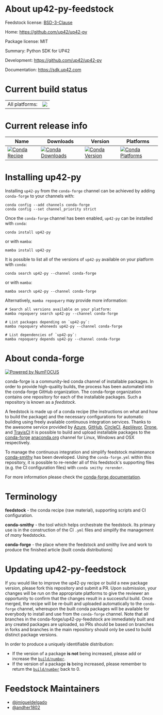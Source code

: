 About up42-py-feedstock
=======================

Feedstock license: [BSD-3-Clause](https://github.com/conda-forge/up42-py-feedstock/blob/main/LICENSE.txt)

Home: https://github.com/up42/up42-py

Package license: MIT

Summary: Python SDK for UP42

Development: https://github.com/up42/up42-py

Documentation: https://sdk.up42.com

Current build status
====================


<table><tr><td>All platforms:</td>
    <td>
      <a href="https://dev.azure.com/conda-forge/feedstock-builds/_build/latest?definitionId=15878&branchName=main">
        <img src="https://dev.azure.com/conda-forge/feedstock-builds/_apis/build/status/up42-py-feedstock?branchName=main">
      </a>
    </td>
  </tr>
</table>

Current release info
====================

| Name | Downloads | Version | Platforms |
| --- | --- | --- | --- |
| [![Conda Recipe](https://img.shields.io/badge/recipe-up42--py-green.svg)](https://anaconda.org/conda-forge/up42-py) | [![Conda Downloads](https://img.shields.io/conda/dn/conda-forge/up42-py.svg)](https://anaconda.org/conda-forge/up42-py) | [![Conda Version](https://img.shields.io/conda/vn/conda-forge/up42-py.svg)](https://anaconda.org/conda-forge/up42-py) | [![Conda Platforms](https://img.shields.io/conda/pn/conda-forge/up42-py.svg)](https://anaconda.org/conda-forge/up42-py) |

Installing up42-py
==================

Installing `up42-py` from the `conda-forge` channel can be achieved by adding `conda-forge` to your channels with:

```
conda config --add channels conda-forge
conda config --set channel_priority strict
```

Once the `conda-forge` channel has been enabled, `up42-py` can be installed with `conda`:

```
conda install up42-py
```

or with `mamba`:

```
mamba install up42-py
```

It is possible to list all of the versions of `up42-py` available on your platform with `conda`:

```
conda search up42-py --channel conda-forge
```

or with `mamba`:

```
mamba search up42-py --channel conda-forge
```

Alternatively, `mamba repoquery` may provide more information:

```
# Search all versions available on your platform:
mamba repoquery search up42-py --channel conda-forge

# List packages depending on `up42-py`:
mamba repoquery whoneeds up42-py --channel conda-forge

# List dependencies of `up42-py`:
mamba repoquery depends up42-py --channel conda-forge
```


About conda-forge
=================

[![Powered by
NumFOCUS](https://img.shields.io/badge/powered%20by-NumFOCUS-orange.svg?style=flat&colorA=E1523D&colorB=007D8A)](https://numfocus.org)

conda-forge is a community-led conda channel of installable packages.
In order to provide high-quality builds, the process has been automated into the
conda-forge GitHub organization. The conda-forge organization contains one repository
for each of the installable packages. Such a repository is known as a *feedstock*.

A feedstock is made up of a conda recipe (the instructions on what and how to build
the package) and the necessary configurations for automatic building using freely
available continuous integration services. Thanks to the awesome service provided by
[Azure](https://azure.microsoft.com/en-us/services/devops/), [GitHub](https://github.com/),
[CircleCI](https://circleci.com/), [AppVeyor](https://www.appveyor.com/),
[Drone](https://cloud.drone.io/welcome), and [TravisCI](https://travis-ci.com/)
it is possible to build and upload installable packages to the
[conda-forge](https://anaconda.org/conda-forge) [anaconda.org](https://anaconda.org/)
channel for Linux, Windows and OSX respectively.

To manage the continuous integration and simplify feedstock maintenance
[conda-smithy](https://github.com/conda-forge/conda-smithy) has been developed.
Using the ``conda-forge.yml`` within this repository, it is possible to re-render all of
this feedstock's supporting files (e.g. the CI configuration files) with ``conda smithy rerender``.

For more information please check the [conda-forge documentation](https://conda-forge.org/docs/).

Terminology
===========

**feedstock** - the conda recipe (raw material), supporting scripts and CI configuration.

**conda-smithy** - the tool which helps orchestrate the feedstock.
                   Its primary use is in the construction of the CI ``.yml`` files
                   and simplify the management of *many* feedstocks.

**conda-forge** - the place where the feedstock and smithy live and work to
                  produce the finished article (built conda distributions)


Updating up42-py-feedstock
==========================

If you would like to improve the up42-py recipe or build a new
package version, please fork this repository and submit a PR. Upon submission,
your changes will be run on the appropriate platforms to give the reviewer an
opportunity to confirm that the changes result in a successful build. Once
merged, the recipe will be re-built and uploaded automatically to the
`conda-forge` channel, whereupon the built conda packages will be available for
everybody to install and use from the `conda-forge` channel.
Note that all branches in the conda-forge/up42-py-feedstock are
immediately built and any created packages are uploaded, so PRs should be based
on branches in forks and branches in the main repository should only be used to
build distinct package versions.

In order to produce a uniquely identifiable distribution:
 * If the version of a package **is not** being increased, please add or increase
   the [``build/number``](https://docs.conda.io/projects/conda-build/en/latest/resources/define-metadata.html#build-number-and-string).
 * If the version of a package **is** being increased, please remember to return
   the [``build/number``](https://docs.conda.io/projects/conda-build/en/latest/resources/define-metadata.html#build-number-and-string)
   back to 0.

Feedstock Maintainers
=====================

* [@jmigueldelgado](https://github.com/jmigueldelgado)
* [@andher1802](https://github.com/andher1802/)

